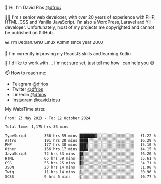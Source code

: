 👋 Hi, I'm David Rios [@dfrios](https://github.com/dfrios)

👨‍💻 I'm a senior web developer, with over 20 years of experience with PHP, HTML, CSS and Vanilla JavaScript. I'm also a WordPress, Laravel and Yii developer. Unfortunately, most of my projects are copyrighted and cannot be published on GitHub.

💻 I'm Debian/GNU Linux Admin since year 2000

🌱 I'm currently improving my ReactJS skills and learning Kotlin

💞️ I'd like to work with ... I'm not sure yet, just tell me how I can help you 😅


📫 How to reach me:
* Telegram [@dfrios](https://t.me/dfrios)
* Twitter [@dfrios](https://twitter.com/dfrios)
* Linkedin [@dfrios](https://linkedin.com/in/dfrios)
* Instagram [@david.rios.r](https://instagram.com/david.rios.r)



My WakaTime stats:
<!--START_SECTION:waka-->

```txt
From: 23 May 2023 - To: 12 October 2024

Total Time: 1,175 hrs 36 mins

TypeScript        366 hrs 59 mins ███████▓░░░░░░░░░░░░░░░░░   31.22 %
Astro             191 hrs 28 mins ████░░░░░░░░░░░░░░░░░░░░░   16.29 %
PHP               177 hrs 30 mins ███▓░░░░░░░░░░░░░░░░░░░░░   15.10 %
Other             166 hrs 17 mins ███▓░░░░░░░░░░░░░░░░░░░░░   14.15 %
JavaScript        72 hrs 53 mins  █▓░░░░░░░░░░░░░░░░░░░░░░░   06.20 %
HTML              65 hrs 59 mins  █▒░░░░░░░░░░░░░░░░░░░░░░░   05.61 %
CSS               55 hrs 25 mins  █▒░░░░░░░░░░░░░░░░░░░░░░░   04.71 %
JSON              23 hrs 14 mins  ▒░░░░░░░░░░░░░░░░░░░░░░░░   01.98 %
Twig              11 hrs 14 mins  ▒░░░░░░░░░░░░░░░░░░░░░░░░   00.96 %
SCSS              9 hrs 5 mins    ▒░░░░░░░░░░░░░░░░░░░░░░░░   00.77 %
```

<!--END_SECTION:waka-->

